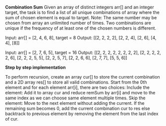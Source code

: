 **Combination Sum**
Given an array of distinct integers arr[] and an integer target, 
the task is to find a list of all unique combinations of array where the sum of chosen element is equal to target.
Note: The same number may be chosen from array an unlimited number of times. 
Two combinations are unique if the frequency of at least one of the chosen numbers is different.

Input: arr[] = [2, 4, 6, 8], target = 8
Output: [[2, 2, 2, 2], 
                [2, 2, 4],
                [2, 6],
                [4, 4],
                [8]]

Input: arr[] = [2, 7, 6, 5], target = 16
Output: [[2, 2, 2, 2, 2, 2, 2, 2],
                [2, 2, 2, 2, 2, 6],
                [2, 2, 2, 5, 5],
                [2, 2, 5, 7],
                [2, 2, 6, 6],
                [2, 7, 7],
                [5, 5, 6]]

**Step by step implementation**

To perform recursion, create an array cur[] to store the current combination and a 2D array res[] to store all valid combinations.
Start from the 0th element and for each element arr[i], there are two choices:
Include the element: Add it to array cur and reduce remSum by arr[i] and move to the same index as we can choose same element multiple times.
Skip the element: Move to the next element without adding the current.
If the remaining sum becomes 0, add the current combination cur to res else backtrack to previous element by removing the element from the last index of cur.



